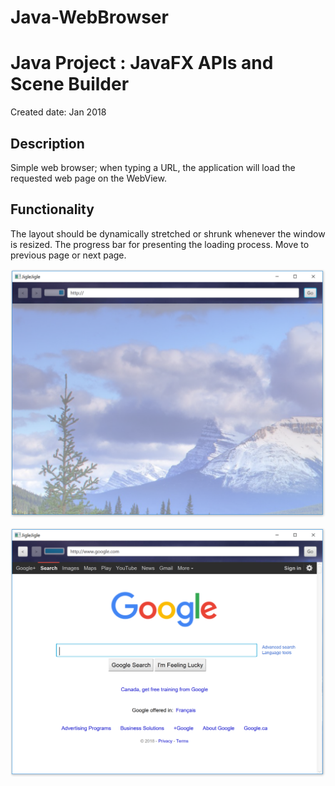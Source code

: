 # Java-WebBrowser
# Java Project : JavaFX APIs and Scene Builder

Created date: Jan 2018

Description
-------------------------

Simple web browser; when typing a URL, the application will load the requested web page on the WebView. 


Functionality
-------------------------

The layout should be dynamically stretched or shrunk whenever the window is resized. 
The progress bar for presenting the loading process.
Move to previous page or next page.


![TestImage](./capture1.png)

![TestImage](./capture2.png)
